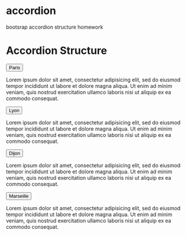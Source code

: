 # accordion
bootsrap accordion structure homework

<!DOCTYPE html>
<html lang="en">
<head>
    <meta charset="UTF-8">
    <meta name="viewport" content="width=device-width, initial-scale=1.0">
    <link rel="stylesheet" href="accordion.css">
    <title>Document</title>
    <h1>Accordion Structure</h1>
</head>
<body>
    <button class="accordion">Paris</button>
<div class="panel">
  <p>Lorem ipsum dolor sit amet, consectetur adipisicing elit, sed do eiusmod tempor incididunt ut labore et dolore magna aliqua. Ut enim ad minim veniam, quis nostrud exercitation ullamco laboris nisi ut aliquip ex ea commodo consequat.</p>
</div>
    <button class="accordion">Lyon</button>
<div class="panel">
  <p>Lorem ipsum dolor sit amet, consectetur adipisicing elit, sed do eiusmod tempor incididunt ut labore et dolore magna aliqua. Ut enim ad minim veniam, quis nostrud exercitation ullamco laboris nisi ut aliquip ex ea commodo consequat.</p>
</div>
    <button class="accordion">Dijon</button>
<div class="panel">
  <p>Lorem ipsum dolor sit amet, consectetur adipisicing elit, sed do eiusmod tempor incididunt ut labore et dolore magna aliqua. Ut enim ad minim veniam, quis nostrud exercitation ullamco laboris nisi ut aliquip ex ea commodo consequat.</p>
</div>
    <button class="accordion" >Marseille</button>
<div class="panel">
    <p>Lorem ipsum dolor sit amet, consectetur adipisicing elit, sed do eiusmod tempor incididunt ut labore et dolore magna aliqua. Ut enim ad minim veniam, quis nostrud exercitation ullamco laboris nisi ut aliquip ex ea commodo consequat.</p>
</div>
    <script>
        var acc = document.getElementsByClassName("accordion");
        var i;
        
        for (i = 0; i < acc.length; i++) {
          acc[i].addEventListener("click", function() {
            this.classList.toggle("active");
            var panel = this.nextElementSibling;
            if (panel.style.display === "block") {
              panel.style.display = "none";
            } else {
              panel.style.display = "block";
            }
          });
        }
        </script>
</body>
</html>
